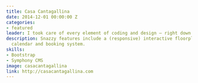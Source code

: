 ```yaml
---
title: Casa Cantagallina
date: 2014-12-01 00:00:00 Z
categories:
- featured
leader: I took care of every element of coding and design – right down to the illustrations
description: Snazzy features include a (responsive) interactive floorplan, live availability
  calendar and booking system.
skills:
- Bootstrap
- Symphony CMS
image: casacantagallina
link: http://casacantagallina.com
---
```


